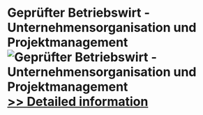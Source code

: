 # Geprüfter Betriebswirt - Unternehmensorganisation und Projektmanagement<br />![Geprüfter Betriebswirt - Unternehmensorganisation und Projektmanagement](https://mycommerce.akamaized.net/api/pimages/P300381614/BIG/300381614.JPG)<br />[>> Detailed information](https://secure.shareit.com/shareit/product.html?productid=300381614&affiliateid=200057808)